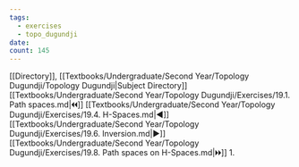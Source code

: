 ```yaml
---
tags:
  - exercises
  - topo_dugundji
date: 
count: 145
---
```

[[Directory]], [[Textbooks/Undergraduate/Second Year/Topology Dugundji/Topology Dugundji|Subject Directory]]
[[Textbooks/Undergraduate/Second Year/Topology Dugundji/Exercises/19.1. Path spaces.md|🞀🞀]] [[Textbooks/Undergraduate/Second Year/Topology Dugundji/Exercises/19.4. H-Spaces.md|◀]] [[Textbooks/Undergraduate/Second Year/Topology Dugundji/Exercises/19.6. Inversion.md|▶]] [[Textbooks/Undergraduate/Second Year/Topology Dugundji/Exercises/19.8. Path spaces on H-Spaces.md|🞂🞂]]
1. 